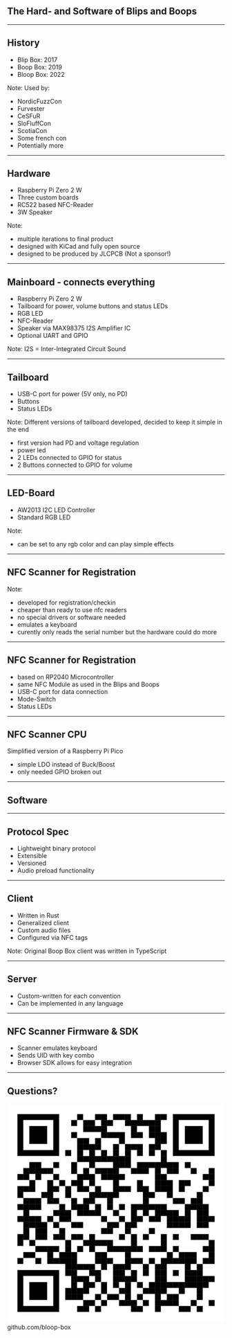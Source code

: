 <!-- .slide: data-background-image="images/title.jpg" -->
<!-- .slide: data-background-opacity="0.4" -->

## The Hard- and Software of Blips and Boops

---

<!-- .slide: data-background-image="images/old-blip-boxes.jpg" -->
<!-- .slide: data-background-opacity="0.2" -->

## History

- Blip Box: 2017
- Boop Box: 2019
- Bloop Box: 2022

Note:
Used by:
- NordicFuzzCon
- Furvester
- CeSFuR
- SloFluffCon
- ScotiaCon
- Some french con
- Potentially more

---

<!-- .slide: data-background-image="images/bloop-boards.jpg" -->
<!-- .slide: data-background-opacity="0.2" -->

## Hardware

- Raspberry Pi Zero 2 W
- Three custom boards
- RC522 based NFC-Reader
- 3W Speaker

Note:
- multiple iterations to final product
- designed with KiCad and fully open source
- designed to be produced by JLCPCB (Not a sponsor!)

---

<!-- .slide: data-background-image="images/schematic-mainboard.jpg" -->
<!-- .slide: data-background-opacity="0.2" -->

## Mainboard - connects everything

- Raspberry Pi Zero 2 W
- Tailboard for power, volume buttons and status LEDs
- RGB LED
- NFC-Reader
- Speaker via MAX98375 I2S Amplifier IC
- Optional UART and GPIO

Note:
I2S = Inter-Integrated Circuit Sound

---

<!-- .slide: data-background-image="images/schematic-tailboard.jpg" -->
<!-- .slide: data-background-opacity="0.2" -->

## Tailboard

- USB-C port for power (5V only, no PD)
- Buttons
- Status LEDs

Note:
Different versions of tailboard developed, decided to keep it simple in the end
- first version had PD and voltage regulation
- power led
- 2 LEDs connected to GPIO for status
- 2 Buttons connected to GPIO for volume

---

<!-- .slide: data-background-image="images/schematic-led-board.jpg" -->
<!-- .slide: data-background-opacity="0.2" -->

## LED-Board

- AW2013 I2C LED Controller
- Standard RGB LED

Note:
- can be set to any rgb color and can play simple effects

---

<!-- .slide: data-background-image="images/card-reader.jpg" -->
<!-- .slide: data-background-opacity="0.2" -->

## NFC Scanner for Registration

Note:
- developed for registration/checkin
- cheaper than ready to use nfc readers
- no special drivers or software needed
- emulates a keyboard
- curently only reads the serial number but the hardware could do more

---

<!-- .slide: data-background-image="images/schematic-card-reader-1.jpg" -->
<!-- .slide: data-background-opacity="0.2" -->

## NFC Scanner for Registration

- based on RP2040 Microcontroller
- same NFC Module as used in the Blips and Boops
- USB-C port for data connection
- Mode-Switch
- Status LEDs


---

<!-- .slide: data-background-image="images/schematic-card-reader-2.jpg" -->
<!-- .slide: data-background-opacity="0.2" -->

## NFC Scanner CPU

Simplified version of a Raspberry Pi Pico
- simple LDO instead of Buck/Boost
- only needed GPIO broken out

---

<!-- .slide: data-background-image="images/ide-screenshot.jpg" -->
<!-- .slide: data-background-opacity="0.6" -->

## Software

---

## Protocol Spec

- Lightweight binary protocol
- Extensible
- Versioned
- Audio preload functionality

---

## Client

- Written in Rust
- Generalized client
- Custom audio files 
- Configured via NFC tags

Note:
Original Boop Box client was written in TypeScript

---

## Server

- Custom-written for each convention
- Can be implemented in any language

---

## NFC Scanner Firmware & SDK

- Scanner emulates keyboard
- Sends UID with key combo
- Browser SDK allows for easy integration

---

## Questions?

![Bloop Box QR Code](images/qr-code.png) <!-- .element: height="300" -->
<br />github.com/bloop-box

